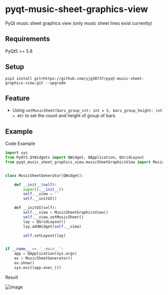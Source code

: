 # pyqt-music-sheet-graphics-view
PyQt music sheet graphics view (only music sheet lines exist currently)

## Requirements
PyQt5 >= 5.8

## Setup
```pip3 install git+https://github.com/yjg30737/pyqt-music-sheet-graphics-view.git --upgrade```

## Feature
* Using ```setMusicSheet(bars_group_cnt: int = 5, bars_group_height: int = 40)``` to set the count and height of group of bars.

## Example
Code Example
```python
import sys
from PyQt5.QtWidgets import QWidget, QApplication, QGridLayout
from pyqt_music_sheet_graphics_view.musicSheetGraphicsView import MusicSheetGraphicsView


class MusicSheetGenerator(QWidget):

    def __init__(self):
        super().__init__()
        self.__view = ''
        self.__initUI()

    def __initUI(self):
        self.__view = MusicSheetGraphicsView()
        self.__view.setMusicSheet()
        lay = QGridLayout()
        lay.addWidget(self.__view)

        self.setLayout(lay)


if __name__ == '__main__':
    app = QApplication(sys.argv)
    ex = MusicSheetGenerator()
    ex.show()
    sys.exit(app.exec_())
```

Result

![image](https://user-images.githubusercontent.com/55078043/145660347-15db1e78-8925-4e28-90ce-39938bae295c.png)
